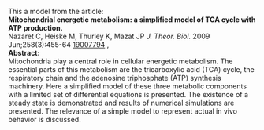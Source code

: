 

This a model from the article:  
**Mitochondrial energetic metabolism: a simplified model of TCA cycle with ATP production.**   
Nazaret C, Heiske M, Thurley K, Mazat JP _J. Theor. Biol._ 2009
Jun;258(3):455-64 [19007794](http://www.ncbi.nlm.nih.gov/pubmed/19007794) ,  
**Abstract:**   
Mitochondria play a central role in cellular energetic metabolism. The
essential parts of this metabolism are the tricarboxylic acid (TCA) cycle, the
respiratory chain and the adenosine triphosphate (ATP) synthesis machinery.
Here a simplified model of these three metabolic components with a limited set
of differential equations is presented. The existence of a steady state is
demonstrated and results of numerical simulations are presented. The relevance
of a simple model to represent actual in vivo behavior is discussed.

